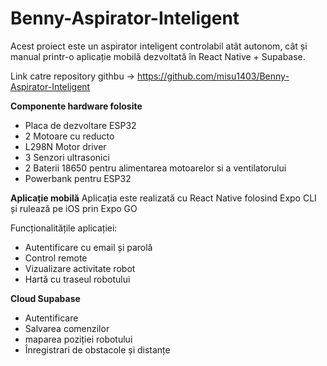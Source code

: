 # Benny-Aspirator-Inteligent

Acest proiect este un aspirator inteligent controlabil atât autonom, cât și manual printr-o aplicație mobilă dezvoltată în React Native + Supabase.

Link catre repository githbu -> https://github.com/misu1403/Benny-Aspirator-Inteligent


**Componente hardware folosite**
- Placa de dezvoltare ESP32
- 2 Motoare cu reducto
- L298N Motor driver
- 3 Senzori ultrasonici
- 2 Baterii 18650 pentru alimentarea motoarelor si a ventilatorului
- Powerbank pentru ESP32

**Aplicație mobilă**
Aplicația este realizată cu React Native folosind Expo CLI și rulează pe iOS prin Expo GO

Funcționalitățile aplicației:
- Autentificare cu email și parolă
- Control remote
- Vizualizare activitate robot
- Hartă cu traseul robotului

**Cloud Supabase**
- Autentificare
- Salvarea comenzilor
- maparea poziției robotului
- Înregistrari de obstacole și distanțe
